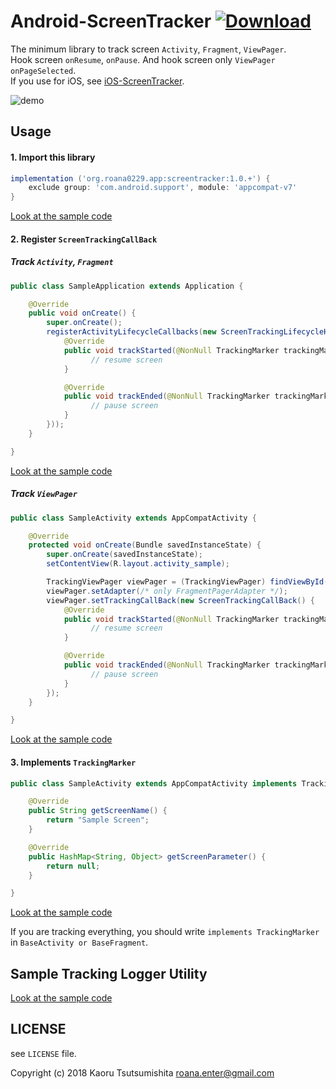 # Android-ScreenTracker [ ![Download](https://api.bintray.com/packages/roana0229/Android-Library/Android-ScreenTracker/images/download.svg) ](https://bintray.com/roana0229/Android-Library/Android-ScreenTracker/)

The minimum library to track screen `Activity`, `Fragment`, `ViewPager`.  
Hook screen `onResume`, `onPause`. And hook screen only `ViewPager` `onPageSelected`.  
If you use for iOS, see [iOS-ScreenTracker](https://github.com/roana0229/iOS-ScreenTracker).

![demo](https://raw.githubusercontent.com/roana0229/ScreenTrackingApp/master/demo.gif)

## Usage

#### 1. Import this library

```.gradle
implementation ('org.roana0229.app:screentracker:1.0.+') {
    exclude group: 'com.android.support', module: 'appcompat-v7'
}
```

[Look at the sample code](https://github.com/roana0229/Android-ScreenTracker/blob/master/example/app/build.gradle#L22)

#### 2. Register `ScreenTrackingCallBack`

##### Track `Activity`, `Fragment`

```.java
public class SampleApplication extends Application {

    @Override
    public void onCreate() {
        super.onCreate();
        registerActivityLifecycleCallbacks(new ScreenTrackingLifecycleHandler(new ScreenTrackingCallBack() {
            @Override
            public void trackStarted(@NonNull TrackingMarker trackingMarker) {
                  // resume screen
            }

            @Override
            public void trackEnded(@NonNull TrackingMarker trackingMarker, long exposureTime) {
                  // pause screen
            }
        }));
    }

}
```

[Look at the sample code](https://github.com/roana0229/Android-ScreenTracker/blob/master/example/app/src/main/java/app/roana0229/org/android_screentracker_sample/ScreenTrackingApplication.java#L19)

##### Track `ViewPager`

```.java
public class SampleActivity extends AppCompatActivity {

    @Override
    protected void onCreate(Bundle savedInstanceState) {
        super.onCreate(savedInstanceState);
        setContentView(R.layout.activity_sample);

        TrackingViewPager viewPager = (TrackingViewPager) findViewById(R.id.view_pager);
        viewPager.setAdapter(/* only FragmentPagerAdapter */);
        viewPager.setTrackingCallBack(new ScreenTrackingCallBack() {
            @Override
            public void trackStarted(@NonNull TrackingMarker trackingMarker) {
                  // resume screen
            }

            @Override
            public void trackEnded(@NonNull TrackingMarker trackingMarker, long exposureTime) {
                  // pause screen
            }
        });
    }

}
```

[Look at the sample code](https://github.com/roana0229/Android-ScreenTracker/blob/master/example/app/src/main/java/app/roana0229/org/android_screentracker_sample/activity/HomeActivity.java#L47)

#### 3. Implements `TrackingMarker`

```.java
public class SampleActivity extends AppCompatActivity implements TrackingMarker {

    @Override
    public String getScreenName() {
        return "Sample Screen";
    }

    @Override
    public HashMap<String, Object> getScreenParameter() {
        return null;
    }

}
```

[Look at the sample code](https://github.com/roana0229/Android-ScreenTracker/blob/master/example/app/src/main/java/app/roana0229/org/android_screentracker_sample/activity/SplashActivity.java#L13)

If you are tracking everything, you should write `implements TrackingMarker` in `BaseActivity or BaseFragment`.

## Sample Tracking Logger Utility

[Look at the sample code](https://github.com/roana0229/Android-ScreenTracker/blob/master/example/app/src/main/java/app/roana0229/org/android_screentracker_sample/utility/TrackingLogger.java)


## LICENSE

see `LICENSE` file.

Copyright (c) 2018 Kaoru Tsutsumishita <roana.enter@gmail.com>
